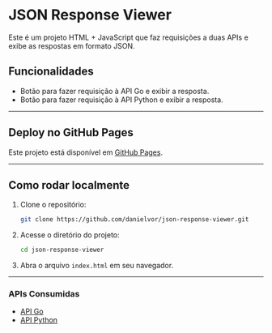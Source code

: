 # JSON Response Viewer

Este é um projeto HTML + JavaScript que faz requisições a duas APIs e exibe as respostas em formato JSON.

## Funcionalidades

- Botão para fazer requisição à API Go e exibir a resposta.
- Botão para fazer requisição à API Python e exibir a resposta.

---


## Deploy no GitHub Pages

Este projeto está disponível em [GitHub Pages](https://seu-usuario.github.io/json-response-viewer/).

---
## Como rodar localmente

1. Clone o repositório:

   ```bash
   git clone https://github.com/danielvor/json-response-viewer.git
   ```

2. Acesse o diretório do projeto:

   ```bash
   cd json-response-viewer
   ```

3. Abra o arquivo `index.html` em seu navegador.

---

### APIs Consumidas

- [API Go](https://api-go-one.vercel.app/)
- [API Python](https://api-python-murex.vercel.app/)
```
